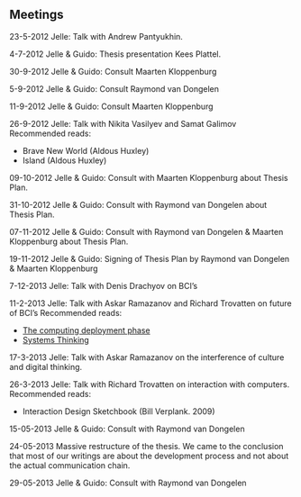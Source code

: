 ## Meetings
23-5-2012
Jelle: Talk with Andrew Pantyukhin.

4-7-2012
Jelle & Guido: Thesis presentation Kees Plattel.

30-9-2012
Jelle & Guido: Consult Maarten Kloppenburg

5-9-2012
Jelle & Guido: Consult Raymond van Dongelen

11-9-2012
Jelle & Guido: Consult Maarten Kloppenburg

26-9-2012
Jelle: Talk with Nikita Vasilyev and Samat Galimov
Recommended reads:
* Brave New World (Aldous Huxley)
* Island (Aldous Huxley)

09-10-2012
Jelle & Guido: Consult with Maarten Kloppenburg about Thesis Plan.

31-10-2012
Jelle & Guido: Consult with Raymond van Dongelen about Thesis Plan.

07-11-2012
Jelle & Guido: Consult with Raymond van Dongelen & Maarten Kloppenburg about Thesis Plan.

19-11-2012
Jelle & Guido: Signing of Thesis Plan by Raymond van Dongelen & Maarten Kloppenburg

7-12-2013
Jelle: Talk with Denis Drachyov on BCI’s

11-2-2013
Jelle: Talk with Askar Ramazanov and Richard Trovatten on future of BCI’s
Recommended reads: 
* [The computing deployment phase](http://cdixon.org/2013/02/10/the-computing-deployment-phase/)
* [Systems Thinking](http://www.systems-thinking.org/dikw/dikw.htm)

17-3-2013
Jelle: Talk with Askar Ramazanov on the interference of culture and digital thinking.

26-3-2013
Jelle: Talk with Richard Trovatten on interaction with computers.
Recommended reads:
* Interaction Design Sketchbook (Bill Verplank. 2009)

15-05-2013
Jelle & Guido: Consult with Raymond van Dongelen

24-05-2013
Massive restructure of the thesis. We came to the conclusion that most of our writings are about the development process and not about the actual communication chain.

29-05-2013
Jelle & Guido: Consult with Raymond van Dongelen

